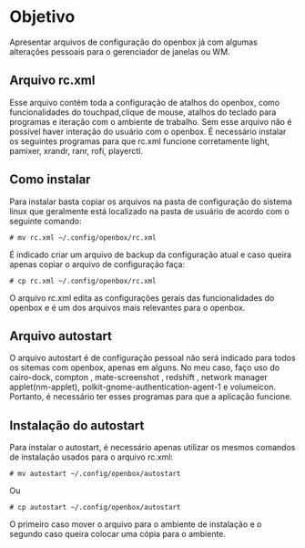 # Objetivo

Apresentar arquivos de configuração do openbox já com algumas alterações pessoais para o gerenciador de janelas ou WM.

## Arquivo rc.xml
Esse arquivo contém toda a configuração de atalhos do openbox, como funcionalidades do touchpad,clique de mouse, atalhos do teclado para programas e iteração com o ambiente de trabalho. Sem esse arquivo não é possível haver interação do usuário com o openbox.
É necessário instalar os seguintes programas para que rc.xml funcione corretamente light, pamixer, xrandr, ranr, rofi, playerctl.

## Como instalar

Para instalar basta copiar os arquivos na pasta de configuração do sistema linux que geralmente está localizado na pasta de usuário de acordo com o seguinte comando:

```
# mv rc.xml ~/.config/openbox/rc.xml
```
É indicado criar um arquivo de backup da configuração atual e caso queira apenas copiar o arquivo de configuração faça:
```
# cp rc.xml ~/.config/openbox/rc.xml
```
O arquivo rc.xml edita as configurações gerais das funcionalidades do openbox e é um dos arquivos mais relevantes para o openbox.

## Arquivo autostart

O arquivo autostart é de configuração pessoal não será indicado para todos os sitemas com openbox, apenas em alguns. No meu caso, faço uso do cairo-dock, compton , mate-screenshot , redshift , network manager applet(nm-applet), polkit-gnome-authentication-agent-1 e volumeicon. Portanto, é necessário ter esses programas para que a aplicação funcione.

## Instalação do autostart

Para instalar o autostart, é necessário apenas utilizar os mesmos comandos de instalação usados para o arquivo rc.xml: 
```
# mv autostart ~/.config/openbox/autostart
```
Ou
```
# cp autostart ~/.config/openbox/autostart
```
O primeiro caso mover o arquivo para o ambiente de instalação e o segundo caso queira colocar uma cópia para o ambiente.

